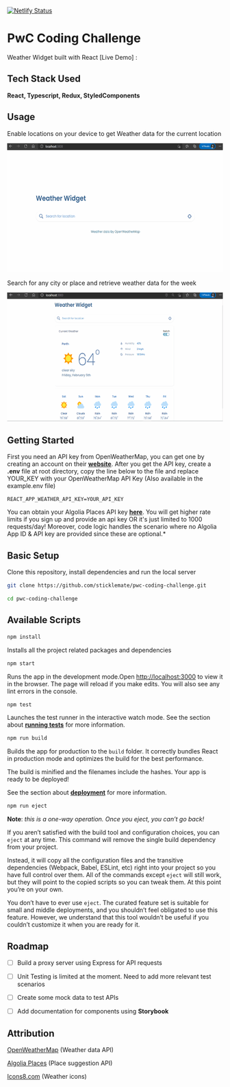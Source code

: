 [![Netlify Status](https://api.netlify.com/api/v1/badges/1e194d44-7650-406d-9f1f-c54876114cf0/deploy-status)](https://app.netlify.com/sites/tender-bohr-6e3fc8/deploys)

# PwC Coding Challenge

Weather Widget built with React
[Live Demo] :

## Tech Stack Used

**React, Typescript, Redux, StyledComponents**

## Usage

Enable locations on your device to get Weather data for the current location

<img alt="weather for current location" src="https://github.com/sticklemate/pwc-coding-challenge/blob/main/docs/gif/location_current.gif?raw=true" width="550" height="300" />

Search for any city or place and retrieve weather data for the week

<img alt="search weather location" src="https://github.com/sticklemate/pwc-coding-challenge/blob/main/docs/gif/location_search.gif?raw=true" width="550" height="300" />


## Getting Started

First you need an API key from OpenWeatherMap, you can get one by creating an account on their **[website](https://openweathermap.org/)**.
After you get the API key, create a **.env** file at root directory, copy the line below to the file and replace YOUR_KEY with your OpenWeatherMap API Key (Also available in the example.env file)

```
REACT_APP_WEATHER_API_KEY=YOUR_API_KEY
```

You can obtain your Algolia Places API key **[here](https://community.algolia.com/places/pricing.html)**. You will get higher rate limits if you sign up and provide an api key OR it's just limited to 1000 requests/day! Moreover, code logic handles the scenario where no Algolia App ID & API key are provided since these are optional.*

## Basic Setup
Clone this repository, install dependencies and run the local server

```bash
git clone https://github.com/sticklemate/pwc-coding-challenge.git
```

```bash
cd pwc-coding-challenge
```

## Available Scripts
```bash
npm install
```
Installs all the project related packages and dependencies
```bash
npm start
```
Runs the app in the development mode.Open [http://localhost:3000](http://localhost:3000/) to view it in the browser. The page will reload if you make edits. You will also see any lint errors in the console.

```bash
npm test
```
Launches the test runner in the interactive watch mode. See the section about [**running tests**](https://facebook.github.io/create-react-app/docs/running-tests) for more information.

```bash
npm run build
```
Builds the app for production to the `build` folder. It correctly bundles React in production mode and optimizes the build for the best performance.

The build is minified and the filenames include the hashes. Your app is ready to be deployed!

See the section about [**deployment**](https://facebook.github.io/create-react-app/docs/deployment) for more information.

```bash
npm run eject
```
**Note**: _this is a one-way operation. Once you eject, you can’t go back!_

If you aren’t satisfied with the build tool and configuration choices, you can `eject` at any time. This command will remove the single build dependency from your project.

Instead, it will copy all the configuration files and the transitive dependencies (Webpack, Babel, ESLint, etc) right into your project so you have full control over them. All of the commands except `eject` will still work, but they will point to the copied scripts so you can tweak them. At this point you’re on your own.

You don’t have to ever use `eject`. The curated feature set is suitable for small and middle deployments, and you shouldn’t feel obligated to use this feature. However, we understand that this tool wouldn’t be useful if you couldn’t customize it when you are ready for it.


## Roadmap

- [ ] Build a proxy server using Express for API requests

- [ ] Unit Testing is limited at the moment. Need to add more relevant test scenarios

- [ ] Create some mock data to test APIs

- [ ] Add documentation for components using **Storybook**


## Attribution

[OpenWeatherMap](https://openweathermap.org/ 'OpenWeatherMap') (Weather data API)

[Algolia Places](https://community.algolia.com/places/ 'Algolia Places') (Place suggestion API)

[Icons8.com](https://www.icons8.com 'Icons8.com') (Weather icons)
